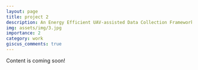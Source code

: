 ```yaml
---
layout: page
title: project 2
description: An Energy Efficient UAV-assisted Data Collection Framework in Smart Agriculture based on IoT Data Correlation
img: assets/img/3.jpg
importance: 2
category: work
giscus_comments: true
---
```

Content is coming soon!


